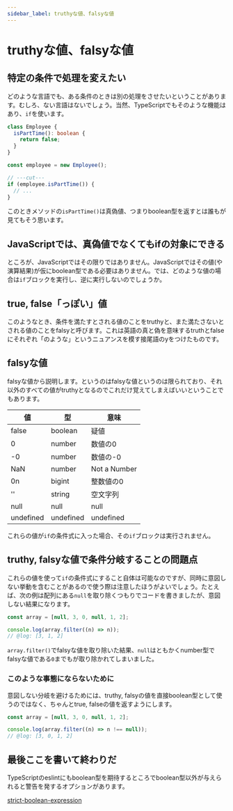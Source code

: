 ```yaml
---
sidebar_label: truthyな値、falsyな値
---
```


# truthyな値、falsyな値

## 特定の条件で処理を変えたい

どのような言語でも、ある条件のときは別の処理をさせたいということがあります。むしろ、ない言語はないでしょう。当然、TypeScriptでもそのような機能はあり、`if`を使います。

```ts twoslash
class Employee {
  isPartTime(): boolean {
    return false;
  }
}

const employee = new Employee();

// ---cut---
if (employee.isPartTime()) {
  // ...
}
```

このときメソッドの`isPartTime()`は真偽値、つまりboolean型を返すとは誰もが見てもそう思います。

## JavaScriptでは、真偽値でなくてもifの対象にできる

ところが、JavaScriptではその限りではありません。JavaScriptではその値(や演算結果)が仮にboolean型である必要はありません。では、どのような値の場合は`if`ブロックを実行し、逆に実行しないのでしょうか。

## true, false「っぽい」値

このようなとき、条件を満たすとされる値のことをtruthyと、また満たさないとされる値のことをfalsyと呼びます。これは英語の真と偽を意味するtruthとfalseにそれぞれ「のような」というニュアンスを模す接尾語のyをつけたものです。

## falsyな値

falsyな値から説明します。というのはfalsyな値というのは限られており、それ以外のすべての値がtruthyとなるのでこれだけ覚えてしまえばいいということでもあります。

| 値        | 型        | 意味         |
| --------- | --------- | ------------ |
| false     | boolean   | 疑値         |
| 0         | number    | 数値の0      |
| -0        | number    | 数値の-0     |
| NaN       | number    | Not a Number |
| 0n        | bigint    | 整数値の0    |
| ''        | string    | 空文字列     |
| null      | null      | null         |
| undefined | undefined | undefined    |

これらの値が`if`の条件式に入った場合、その`if`ブロックは実行されません。

## truthy, falsyな値で条件分岐することの問題点

これらの値を使って`if`の条件式にすること自体は可能なのですが、同時に意図しない挙動を含むことがあるので使う際は注意したほうがよいでしょう。たとえば、次の例は配列にある`null`を取り除くつもりでコードを書きましたが、意図しない結果になります。

```ts twoslash
const array = [null, 3, 0, null, 1, 2];

console.log(array.filter((n) => n));
// @log: [3, 1, 2]
```

`array.filter()`でfalsyな値を取り除いた結果、`null`はともかくnumber型でfalsyな値である`0`までもが取り除かれてしまいました。

### このような事態にならないために

意図しない分岐を避けるためには、truthy, falsyの値を直接boolean型として使うのではなく、ちゃんとtrue, falseの値を返すようにします。

```ts twoslash
const array = [null, 3, 0, null, 1, 2];

console.log(array.filter((n) => n !== null));
// @log: [3, 0, 1, 2]
```

## 最後ここを書いて終わりだ

TypeScriptのeslintにもboolean型を期待するところでboolean型以外が与えられると警告を発するオプションがあります。

[strict-boolean-expression](https://typescript-eslint.io/rules/strict-boolean-expressions/)
